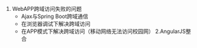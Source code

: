 1. WebAPP跨域访问失败的问题
    - Ajax与Spring Boot跨域通信
    - 在浏览器调试下解决跨域访问
    - 在APP模式下解决跨域访问（移动网络无法访问校园网）
2.AngularJS整合